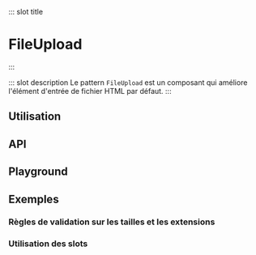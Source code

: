 ::: slot title
# FileUpload
:::

::: slot description
Le pattern `FileUpload` est un composant qui améliore l'élément d'entrée de fichier HTML par défaut.
:::

## Utilisation

<DocExample
  eager
  file="patterns/file-upload/examples/file-upload"
/>

## API

<DocApi
  :value="['FileUpload']"
  :api="{
    FileUpload: {
      props: [
        {
          name: 'multiple',
          defaultValue: 'false',
          type: 'boolean',
          description: 'Permet de charger plusieurs fichiers.'
        },
        {
          name: 'value',
          type: 'File | File[]',
          defaultValue: '[]',
          description: 'La valeur du ou des fichiers si `multiple`.'
        },
        {
          name: 'no-ripple',
          defaultValue: 'false',
          type: 'boolean',
          description: 'Désactive l\'ondulation quand on click dessus.'
        },
        {
          name: 'disabled',
          defaultValue: 'false',
          type: 'boolean',
          description: 'Désactive le composant.'
        },
        {
          name: 'file-size-max',
          defaultValue: '4MB',
          type: 'number',
          description: 'Taille maximale en octets par fichier.'
        },
        {
          name: 'file-size-units',
          defaultValue: '[\'o\',\'Ko\',\'Mo\',\'Go\',\'To\']',
          type: 'string[]',
          description: 'Les unités de taille utilisées dans le modèle pour la traduction.'
        },
        {
          name: 'allowed-extensions',
          defaultValue: '[\'pdf\',\'jpg\',\'jpeg\',\'png\']',
          type: 'string[]',
          description: 'Les extensions de fichiers autorisées.'
        },
        {
          name: 'accept',
          defaultValue: 'undefined',
          type: 'string',
          description: 'L\'attribut `accept` de input en html. Voir https://developer.mozilla.org/fr/docs/Web/HTTP/Basics_of_HTTP/MIME_types/Complete_list_of_MIME_types. Cette propriété n\'est pas requise, par défaut, elle sera calculée sur la base des extensions autorisées'
        }
      ],
      slots: [
        {
          name: 'placeholder',
          description: 'Slot pour remplacer le contenu visuel par défaut.'
        },
        {
          name: 'icon',
          description: 'Slot pour remplacer l\'icône par défaut.'
        },
        {
          name: 'action-text',
          description: 'Slot pour modifier le texte d\'action.'
        },
        {
          name: 'or',
          description: 'Slot pour remplacer le texte `Ou`'
        },
        {
          name: 'button-text',
          description: 'Slot pour remplacer le label du bouton d\'action.'
        },
        {
          name: 'info-text',
          description: 'Slot pour remplacer le texte des informations sur les fichiers à choisir.'
        }
      ],
      events: [
        {
          name: 'error',
          description: 'Événement émis lorsque l\'utilisateur clique sur le bouton d\'action.',
          value: '{ file: File, code: ErrorCodes }'
        },
        {
          name: 'change',
          description: 'Événement émis lorsque la valeur du composant change.',
          value: 'value: File | File[]'
        }
      ]
    }
  }"
/>

## Playground

<DocExample file="patterns/file-upload/examples/file-upload-playground" />

## Exemples

### Règles de validation sur les tailles et les extensions

<DocExample file="patterns/file-upload/examples/file-upload-rules" />

### Utilisation des slots

<DocExample file="patterns/file-upload/examples/file-upload-slots" />
